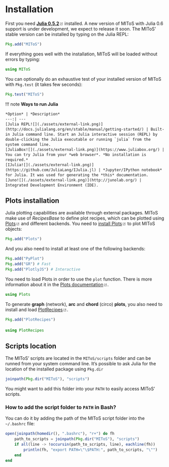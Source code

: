 
# Installation

First you need [**Julia 0.5.2**![](./assets/external-link.png)](https://julialang.org/downloads/oldreleases.html)
installed. A new version of MIToS with Julia 0.6 support is under development, we expect to
release it soon. The MIToS' stable version can be installed by typing on the Julia REPL:  

```julia
Pkg.add("MIToS")
```

If everything goes well with the installation, MIToS will be loaded without errors by typing:  

```julia
using MIToS
```

You can optionally do an exhaustive test of your installed version of MIToS with `Pkg.test` (it takes few seconds):  

```julia
Pkg.test("MIToS")
```

!!! note
    **Ways to run Julia**  

    *Option* | *Description*  
    ---:| ---  
    [Julia REPL![](./assets/external-link.png)](http://docs.julialang.org/en/stable/manual/getting-started/) | Built-in Julia command line. Start an Julia interactive session (REPL) by double-clicking the Julia executable or running `julia` from the system command line.
    [JuliaBox![](./assets/external-link.png)](https://www.juliabox.org/) | You can try Julia from your *web browser*. *No installation is required.*
    [IJulia![](./assets/external-link.png)](https://github.com/JuliaLang/IJulia.jl) | *Jupyter/IPython notebook* for Julia. It was used for generating the *this* documentation.
    [Juno![](./assets/external-link.png)](http://junolab.org/) | Integrated Development Environment (IDE).  



## Plots installation

Julia plotting capabilities are available through external packages. MIToS make use of
 *RecipesBase* to define plot recipes, which can be plotted using
 [Plots![](./assets/external-link.png)](https://juliaplots.github.io/) and different
 backends. You need to [install Plots![](./assets/external-link.png)](https://juliaplots.github.io/install/)
 to plot MIToS objects:  

```julia
Pkg.add("Plots")
```

And you also need to install at least one of the following backends:  

```julia
Pkg.add("PyPlot")
Pkg.add("GR") # Fast
Pkg.add("PlotlyJS") # Interactive
```

You need to load Plots in order to use the `plot` function. There is more information about
it in the [Plots documentation![](./assets/external-link.png)](https://juliaplots.github.io/).  

```julia
using Plots
```

To generate **graph** (network), **arc** and **chord** (circo) **plots**, you also need to
install and load [PlotRecipes![](./assets/external-link.png)](https://github.com/JuliaPlots/PlotRecipes.jl).  

```julia  
Pkg.add("PlotRecipes")

using PlotRecipes
```

## Scripts location

The MIToS’ scripts are located in the `MIToS/scripts` folder and can be runned from your
system command line. It’s possible to ask Julia for the location of the installed package
using `Pkg.dir`  


```julia
joinpath(Pkg.dir("MIToS"), "scripts")
```

You might want to add this folder into your `PATH` to easily access MIToS’ scripts.  

### How to add the script folder to `PATH` in Bash?

You can do it by adding the path of the MIToS script folder into the `~/.bashrc` file:

```julia
open(joinpath(homedir(), ".bashrc"), "r+") do fh
    path_to_scripts = joinpath(Pkg.dir("MIToS"), "scripts")
    if all(line -> !occursin(path_to_scripts, line), eachline(fh))
        println(fh, "export PATH=\"\$PATH:", path_to_scripts, "\"")
    end
end
```
